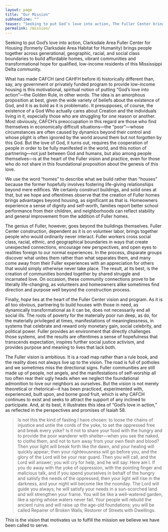 ```yaml
---
layout: page
title: "Our Mission"
subheadline: ""
teaser: "Seeking to put God’s love into action, The Fuller Center brings people together to build homes, communities and hope."
permalink: /mission/
---
```


Seeking to put God’s love into action, Clarksdale Area Fuller Center
for Housing (formerly Clarksdale Area Habitat for Humanity) brings people
together across generational, geographic, racial, and social class boundaries
to build affordable homes, vibrant communities and transformational hope
for qualified, low-income residents of this Mississippi Delta community.

What has made CAFCH (and CAHFH before it) historically different than, say, any
government or privately funded program to provide low-income housing is this
motivational, spiritual notion of putting “God’s love into action”—the
Golden Rule, in other words. The idea is an amorphous proposition at best,
given the wide variety of beliefs about the existence of God, and it is as
bold as it is problematic. It presupposes, of course, the existence of a God
Who actually cares about Creation and the individuals living in it, especially
those who are struggling for one reason or another. Most obviously, CAFCH’s
preoccupation in this regard are those who find themselves in economically
difficult situations—the “poor”—whose circumstances are often caused
by dynamics beyond their control and whose plight is often ignored by the
world around them but not forgotten by this God. But the love of God, it turns
out, requires the cooperation of people in order to be fully manifested in
the world, and this notion of partnering—not just between God and humans,
but also among people themselves—is at the heart of the Fuller vision and
practice, even for those who do not share in this foundational proposition
about the genesis of this love.

We use the word “homes” to describe what we build rather than “houses”
because the former hopefully involves fostering life-giving relationships
beyond mere edifices. We certainly construct buildings, and solid ones at
that, but we hope and oftentimes observe that the creation of Fuller homes
brings advantages beyond housing, as significant as that is. Homeowners
experience a sense of dignity and self-worth, families report better school
performance from their children, and neighborhoods can reflect stability
and general improvement from the addition of Fuller homes.

The genius of Fuller, however, goes beyond the buildings themselves. Fuller
Center construction, dependent as it is on volunteer labor, brings together
people who would ordinarily never interact. Fuller workers cross social class,
racial, ethnic, and geographical boundaries in ways that create unexpected
connections, encourage new perspectives, and open eyes to realities foreign
to our normal experiences. In the process, disparate groups discover what
unites them rather than what separates them, and many come away from their
Fuller experiences with an appreciation for others that would simply otherwise
never take place. The result, at its best, is the creation of communities
bonded together by shared struggle and incarnated love. On occasion, these
community connections prove to be literally life-changing, as volunteers
and homeowners alike sometimes find direction and purpose well beyond the
construction process.

Finally, *hope* lies at the heart of the Fuller Center vision and program. As
it is all too obvious, partnering to build houses with those in need, as
dynamically transformational as it can be, does not necessarily end all
social ills. The roots of poverty for the materially poor run deep, as do,
for the materially privileged at times, manifestations of meaninglessness,
in systems that celebrate and reward only monetary gain, social celebrity,
and political power. Fuller provides an environment that directly challenges
those systems, and the results are oftentimes a sense of hopefulness that
transcends expectation, inspires further social justice activism, and provides
purpose and meaning to lives that lack both.

The Fuller vision is ambitious. It is a road map rather than a rule book,
and the reality does not always live up to the vision. The road is full of
potholes and we sometimes miss the directional signs. Fuller communities are
still made up of people, not angels, and the manifestations of self-worship all
too often rear their ugly heads when we neglect the foundational admonition
to love our neighbors as ourselves. But the vision is not merely theoretical
or rhetorical—it has been practiced, experimented with, experienced, built
upon, and borne good fruit, which is why CAFCH continues to exist and seeks
to attract the support of any inclined to participate. And, at its best,
it illustrates this idea of “God’s love in action,” as reflected in
the perspectives and promises of Isaiah 58.

>Is not this the kind of fasting I have chosen: to loose the chains of
injustice and untie the cords of the yoke, to set the oppressed free and
break every yoke?  Is it not to share your food with the hungry and to
provide the poor wanderer with shelter—when you see the naked, to clothe
them, and not to turn away from your own flesh and blood?  Then your light
will break forth like the dawn, and your healing will quickly appear; then
your righteousness will go before you, and the glory of the Lord will be
your rear guard.  Then you will call, and the Lord will answer; you will
cry for help, and he will say: Here am I.  If you do away with the yoke of
oppression, with the pointing finger and malicious talk, and if you spend
yourselves in behalf of the hungry and satisfy the needs of the oppressed,
then your light will rise in the darkness, and your night will become like
the noonday.  The Lord will guide you always; he will satisfy your needs
in a sun-scorched land and will strengthen your frame.  You will be like
a well-watered garden, like a spring whose waters never fail.  Your people
will rebuild the ancient ruins and will raise up the age-old foundations; you
will be called Repairer of Broken Walls, Restorer of Streets with Dwellings.

This is the vision that motivates us to fulfill the mission we believe we
have been called to serve.

